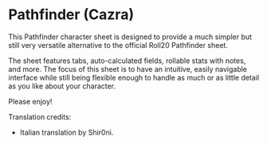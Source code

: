 # Pathfinder (Cazra)

This Pathfinder character sheet is designed to provide a much simpler but
still very versatile alternative to the official Roll20 Pathfinder sheet.

The sheet features tabs, auto-calculated fields, rollable stats with
notes, and more. The focus of this sheet is to have an intuitive, easily
navigable interface while still being flexible enough to handle as much or as
little detail as you like about your character.

Please enjoy!

Translation credits:
* Italian translation by Shir0ni.
